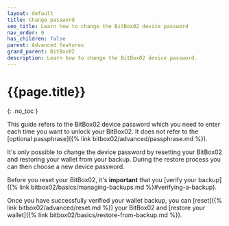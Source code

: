 ```yaml
---
layout: default
title: Change password
seo_title: Learn how to change the BitBox02 device password
nav_order: 9
has_children: false
parent: Advanced features
grand_parent: BitBox02
description: Learn how to change the BitBox02 device password.
---
```

# {{page.title}}
{: .no_toc }

This guide refers to the BitBox02 device password which you need to enter each time you want to unlock your BitBox02. It does not refer to the [optional passphrase]({% link bitbox02/advanced/passphrase.md %}).

It's only possible to change the device password by resetting your BitBox02 and restoring your wallet from your backup. During the restore process you can then choose a new device password.

Before you reset your BitBox02, it's **important** that you [verify your backup]({% link bitbox02/basics/managing-backups.md %}#verifying-a-backup).

Once you have successfully verified your wallet backup, you can [reset]({% link bitbox02/advanced/reset.md %}) your BitBox02 and [restore your wallet]({% link bitbox02/basics/restore-from-backup.md %}).
